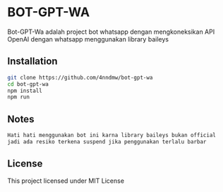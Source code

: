 # BOT-GPT-WA
Bot-GPT-Wa adalah project bot whatsapp dengan mengkoneksikan API OpenAI dengan whatsapp menggunakan library baileys

## Installation
```bash
git clone https://github.com/4nndmw/bot-gpt-wa
cd bot-gpt-wa
npm install
npm run
```

## Notes
```txt
Hati hati menggunakan bot ini karna library baileys bukan official
jadi ada resiko terkena suspend jika penggunakan terlalu barbar
```

## License
This project licensed under MIT License
